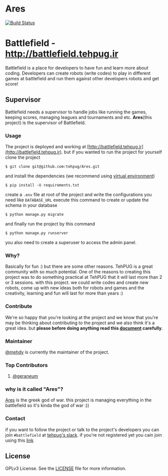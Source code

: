 # Ares
[![Build Status](https://travis-ci.org/tehpug/Ares.svg?branch=master)](https://travis-ci.org/tehpug/Ares)

# Battlefield - http://battlefield.tehpug.ir
Battlefield is a place for developers to have fun and learn more about coding. Developers can create robots (write codes) to play in different games at battlefield and run them against other developers robots and get score!

## Supervisor
Battlefield needs a supervisor to handle jobs like running the games, keeping scores, managing leagues and tournaments and etc. **Ares**(this project) is the supervisor of Battlefield.

### Usage
The project is deployed and working at [http://battlefield.tehpug.ir](http://battlefield.tehpug.ir). but if you wanted to run the project for yourself clone the project
```
$ git clone git@github.com:tehpug/Ares.git
```
and install the dependencies (we recommend using [virtual environment](https://docs.python.org/3/library/venv.html))
```
$ pip install -U requirements.txt
```
create a `.env` file at root of the project and write the configurations you need like `DATABASE_URL`
execute this command to create or update the schema in your database
```
$ python manage.py migrate
```
and finally run the project by this command
```
$ python manage.py runserver
```
you also need to create a superuser to access the admin panel.

### Why?
Basically for fun :) but there are some other reasons. TehPUG is a great community with so much potential. One of the reasons to creating this project was to do something practical at TehPUG that it will last more than 2 or 3 sessions. with this project. we could write codes and create new robots, come up with new ideas both for robots and games and the creativity, learning and fun will last for more than years :)

### Contribute
We're so happy that you're looking at the project and we know that you're may be thinking about contributing to the project and we also think it's a great idea. but **please before doing anything read this [document](CONTRIBUTING.md) carefully**.

### Maintainer
[@mehdy](https://github.com/mehdy) is currently the maintainer of the project.

### Top Contributors
1. [@geraneum](https://github.com/geraneum)

### why is it called "Ares"?
[Ares](https://en.wikipedia.org/wiki/Ares) is the greek god of war. this project is managing everything in the battlefield so it's kinda the god of war :))

### Contact
if you want to follow the project or talk to the project's developers you can join `#battlefield` at [tehpug's slack](https://irpython.slack.com/). if you're not registered yet you cain join using this [link](https://irpython.slack.com/shared_invite/MTcxOTYwNjkwNjI1LTE0OTI3NjQwMjItYzk4OGQ1NjU3Zg)

## License
GPLv3 License. See the [LICENSE](LICENSE) file for more information.
